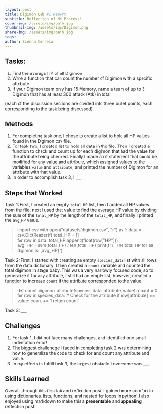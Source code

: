 ```yaml
---
layout: post
title: Digimon Lab #1 Report
subtitle: Reflection of My Process!
cover-img: /assets/img/path.jpg
thumbnail-img: /assets/img/Digimon.png
share-img: /assets/img/path.jpg
tags: 
author: Sienna Correia
---
```


## Tasks:
1. Find the average HP of all Digimon
2. Write a function that can count the number of Digimon with a specific attribute
3. If your Digimon team only has 15 Memory, name a team of up to 3 Digimon that has at least 300 attack (Atk) in total

(each of the discussion sections are divided into three bullet points, each corresponding to the task being discussed) 

## Methods
1. For completing task one, I chose to create a list to hold all HP values found in the Digimon csv file. 
2. For task two, I created list to hold all data in the file. Then I created a function to check and count up for each digimon that had the value for the attribute being checked. Finally I made an if statement that could be modified for any value and attribute, which assigned values to the variables `value` and `attribute`, and printed the number of Digimon for an attribute with that value.    
3. In order to accomplish task 3, I ___

## Steps that Worked
Task 1: First, I created an empty `total_HP` list, then I added all HP values from the file, next I used that value to find the average HP value by dividing the sum of the `total_HP` by the length of the `total_HP`, and finally I printed the `avg_HP` value.

>  import csv
> with open("datasets/digimon.csv", "r") as f:
>  data = csv.DictReader(f)
>  total_HP = []   
>  for row in data:
>      total_HP.append(float(row["HP"]))       
>avg_HP = sum(total_HP) / len(total_HP)
>print(f"1. The total HP for all digimon is: {avg_HP}")`

Task 2: First, I started with creating an empty `species_data` list with all rows from the data dictionary. I then created a `count` variable and counted the total digimon in stage baby. This was a very narrowly focused code, so to generalize it for any attribute, I still had an empty list, however, created a function to  increase `count` if the attribute corresponded to the value.

>def count_digimon_attribute(species_data, attribute, value):
>  count = 0
>  for row in species_data:
>      # Check for the attribute
>      if row[attribute] == value:
>          count += 1
>  return count`

Task 3: ___


## Challenges
1. For task 1, I did not face many challenges, and identified one small indentation error!
2. The biggest challenege I faced in completing task 2 was determining how to generalize the code to check for and count any attribute and value. 
3. In my efforts to fulfill task 3, the largest obstacle I overcame was ___


## Skills Learned
Overall, through this first lab and reflection post, I gained more comfort in using dictionaries, lists, functions, and nested for loops in python! I also enjoyed using markdown to make this a **presentable** and **appealing** reflection post!
